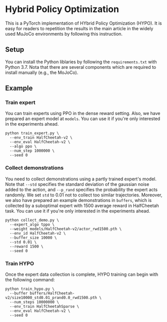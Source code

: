 # Hybrid Policy Optimization

This is a PyTorch implementation of HYbrid Policy Optimization (HYPO).
It is easy for readers to repetition the results in the main article in the widely used MuJoCo environments by following this instruction.

## Setup

You can install the Python liblaries by following the `requirements.txt` with Python 3.7.
Nota that there are several components which are required to install manually (e.g., the MoJoCo).

## Example

### Train expert

You can train experts using PPO in the dense reward setting. Also, we have prepared an expert model at `models`.
You can use it if you're only interested in the experiments ahead.

```shell
python train_expert.py \
  --env_train HalfCheetah-v2 \
  --env_eval HalfCheetah-v2 \
  --algo ppo \
  --num_step 1000000 \
  --seed 0
```

### Collect demonstrations

You need to collect demonstrations using a partly trained expert's model. Note that `--std` specifies the standard
deviation of the gaussian noise added to the action, and `--p_rand` specifies the probability the expert
acts randomly. We set `std` to 0.01 not to collect too similar trajectories.
Moreover, we also have prepared an example demonstrations in `buffers`, which is collected by a suboptimal expert
with 1500 average reward in HalfCheetah task. You can use it if you're only interested in the experiments ahead.
```shell
python collect_demo.py \
  --expert_algo tppo \
  --weight models/HalfCheetah-v2/actor_rwd1500.pth \
  --env_id HalfCheetah-v2 \
  --buffer_size 10000 \
  --std 0.01 \
  --reward 1500 \
  --seed 0

```

### Train HYPO

Once the expert data collection is complete, HYPO training can begin with the following command:
```shell
python train_hypo.py \
  --buffer buffers/HalfCheetah-v2/size10000_std0.01_prand0.0_rwd1500.pth \
  --num_steps 10000000 \
  --env_train HalfCheetahSparse \
  --env_eval HalfCheetah-v2 \
  --seed 0
```
